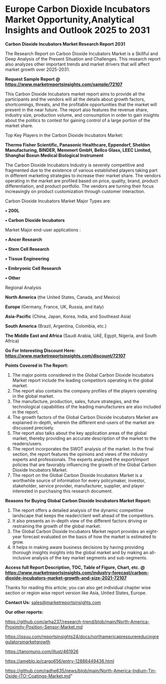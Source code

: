 # Europe Carbon Dioxide Incubators Market Opportunity,Analytical Insights and Outlook 2025 to 2031

<strong>Carbon Dioxide Incubators Market Research Report 2031</strong>

The Research Report on Carbon Dioxide Incubators Market is a Skillful and Deep Analysis of the Present Situation and Challenges. This research report also analyzes other important trends and market drivers that will affect market growth over 2025-2031.

<strong>Request Sample Report @ <a href=https://www.marketreportsinsights.com/sample/72107>https://www.marketreportsinsights.com/sample/72107</a></strong>

This Carbon Dioxide Incubators market report aims to provide all the participants and the vendors will all the details about growth factors, shortcomings, threats, and the profitable opportunities that the market will present in the near future. The report also features the revenue share, industry size, production volume, and consumption in order to gain insights about the politics to contest for gaining control of a large portion of the market share.

Top Key Players in the Carbon Dioxide Incubators Market:

<strong>Thermo Fisher Scientific, Panasonic Healthcare, Eppendorf, Sheldon Manufacturing, BINDER, Memmert GmbH, Bellco Glass, LEEC Limited, Shanghai Boxun Medical Biological Instrument</strong>

The Carbon Dioxide Incubators Industry is severely competitive and fragmented due to the existence of various established players taking part in different marketing strategies to increase their market share. The vendors operating in the market are profiled based on price, quality, brand, product differentiation, and product portfolio. The vendors are turning their focus increasingly on product customization through customer interaction.

Carbon Dioxide Incubators Market Major Types are:

<strong>• 200L

• Carbon Dioxide Incubators</strong>

Market Major end-user applications :

<strong>• Ancer Research

• Stem Cell Research

• Tissue Engineering

• Embryonic Cell Research

• Other</strong>

Regional Analysis

</u><strong><b>North America</b></strong> (the United States, Canada, and Mexico)

<strong><b>Europe </b></strong>(Germany, France, UK, Russia, and Italy)

<strong><b>Asia-Pacific</b></strong> (China, Japan, Korea, India, and Southeast Asia)

<strong><b>South America</b></strong> (Brazil, Argentina, Colombia, etc.)

<strong><b>The Middle East and Africa</b></strong> (Saudi Arabia, UAE, Egypt, Nigeria, and South Africa)

<strong>Go For Interesting Discount Here: <a href=https://www.marketreportsinsights.com/discount/72107>https://www.marketreportsinsights.com/discount/72107</a></strong>

<strong>Points Covered in The Report:</strong>
<ol>
  <li>The major points considered in the Global Carbon Dioxide Incubators Market report include the leading competitors operating in the global market.</li>
  <li>The report also contains the company profiles of the players operating in the global market.</li>
  <li>The manufacture, production, sales, future strategies, and the technological capabilities of the leading manufacturers are also included in the report.</li>
  <li>The growth factors of the Global Carbon Dioxide Incubators Market are explained in-depth, wherein the different end-users of the market are discussed precisely.</li>
  <li>The report also talks about the key application areas of the global market, thereby providing an accurate description of the market to the readers/users.</li>
  <li>The report incorporates the SWOT analysis of the market. In the final section, the report features the opinions and views of the industry experts and professionals. The experts analyzed the export/import policies that are favorably influencing the growth of the Global Carbon Dioxide Incubators Market.</li>
  <li>The report on the Global Carbon Dioxide Incubators Market is a worthwhile source of information for every policymaker, investor, stakeholder, service provider, manufacturer, supplier, and player interested in purchasing this research document.</li>
</ol>
<strong>Reasons for Buying Global Carbon Dioxide Incubators Market Report:</strong>

<ol>
  <li>The report offers a detailed analysis of the dynamic competitive landscape that keeps the reader/client well ahead of the competitors.</li>
  <li>It also presents an in-depth view of the different factors driving or restraining the growth of the global market.</li>
  <li>The Global Carbon Dioxide Incubators Market report provides an eight-year forecast evaluated on the basis of how the market is estimated to grow.</li>
  <li>It helps in making aware business decisions by having providing thorough insights insights into the global market and by making an all-inclusive analysis of the key market segments and sub-segments.</li>
</ol>
<strong>Access full Report Description, TOC, Table of Figure, Chart, etc. @ <a href=https://www.marketreportsinsights.com/industry-forecast/carbon-dioxide-incubators-market-growth-and-size-2021-72107>https://www.marketreportsinsights.com/industry-forecast/carbon-dioxide-incubators-market-growth-and-size-2021-72107</a></strong>


Thanks for reading this article; you can also get individual chapter wise section or region wise report version like Asia, United States, Europe.

<strong>Contact Us:</strong>
sales@marketreportsinsights.com

<strong>Our other reports:</strong>

<a href=https://github.com/arha237/research-trend/blob/main/North-America-Proximity-Position-Sensor-Market.md>https://github.com/arha237/research-trend/blob/main/North-America-Proximity-Position-Sensor-Market.md</a>

<a href=https://issuu.com/reportsinsights24/docs/northamericapressurereducingregulatorsmarketgrowth>https://issuu.com/reportsinsights24/docs/northamericapressurereducingregulatorsmarketgrowth</a>

<a href=https://tanomuno.com/illust/461926>https://tanomuno.com/illust/461926</a>

<a href=https://ameblo.jp/cargo656/entry-12886449436.html>https://ameblo.jp/cargo656/entry-12886449436.html</a>

<a href=https://github.com/radhe635/news/blob/main/North-America-Indium-Tin-Oxide-ITO-Coatings-Market.md>https://github.com/radhe635/news/blob/main/North-America-Indium-Tin-Oxide-ITO-Coatings-Market.md</a>"
